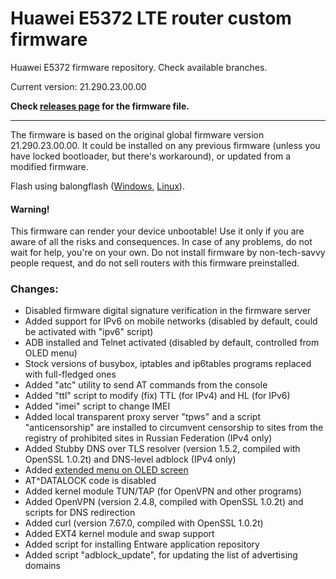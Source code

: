 Huawei E5372 LTE router custom firmware
=======================================

Huawei E5372 firmware repository. Check available branches.

Current version: 21.290.23.00.00

**Check [releases page](https://github.com/Huawei-LTE-routers-mods/Huawei_E5372_mod_fw/releases) for the firmware file.**

---------------------------------------

The firmware is based on the original global firmware version 21.290.23.00.00. It could be installed on any previous firmware (unless you have locked bootloader, but there's workaround), or updated from a modified firmware.

Flash using balongflash ([Windows](https://github.com/forth32/balongflash/tree/master/winbuild/Release), [Linux](https://github.com/forth32/balongflash/)).

#### Warning!
This firmware can render your device unbootable! Use it only if you are aware of all the risks and consequences. In case of any problems, do not wait for help, you're on your own. Do not install firmware by non-tech-savvy people request, and do not sell routers with this firmware preinstalled.

### Changes:

* Disabled firmware digital signature verification in the firmware server
* Added support for IPv6 on mobile networks (disabled by default, could be activated with "ipv6" script)
* ADB installed and Telnet activated (disabled by default, controlled from OLED menu)
* Stock versions of busybox, iptables and ip6tables programs replaced with full-fledged ones
* Added "atc" utility to send AT commands from the console
* Added "ttl" script to modify (fix) TTL (for IPv4) and HL (for IPv6)
* Added "imei" script to change IMEI
* Added local transparent proxy server "tpws" and a script "anticensorship" are installed to circumvent censorship to sites from the registry of prohibited sites in Russian Federation (IPv4 only)
* Added Stubby DNS over TLS resolver (version 1.5.2, compiled with OpenSSL 1.0.2t) and DNS-level adblock (IPv4 only)
* Added [extended menu on OLED screen](https://github.com/ValdikSS/huawei_oled_hijack)
* AT^DATALOCK code is disabled
* Added kernel module TUN/TAP (for OpenVPN and other programs)
* Added OpenVPN (version 2.4.8, compiled with OpenSSL 1.0.2t) and scripts for DNS redirection
* Added curl (version 7.67.0, compiled with OpenSSL 1.0.2t)
* Added EXT4 kernel module and swap support
* Added script for installing Entware application repository
* Added script "adblock_update", for updating the list of advertising domains
